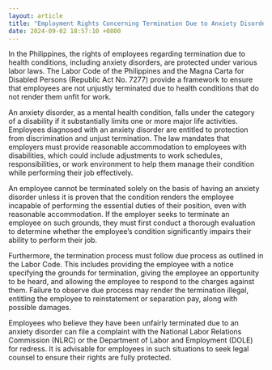 ```yaml
---
layout: article
title: "Employment Rights Concerning Termination Due to Anxiety Disorder"
date: 2024-09-02 18:57:10 +0800
---
```


<p>In the Philippines, the rights of employees regarding termination due to health conditions, including anxiety disorders, are protected under various labor laws. The Labor Code of the Philippines and the Magna Carta for Disabled Persons (Republic Act No. 7277) provide a framework to ensure that employees are not unjustly terminated due to health conditions that do not render them unfit for work.</p><p>An anxiety disorder, as a mental health condition, falls under the category of a disability if it substantially limits one or more major life activities. Employees diagnosed with an anxiety disorder are entitled to protection from discrimination and unjust termination. The law mandates that employers must provide reasonable accommodation to employees with disabilities, which could include adjustments to work schedules, responsibilities, or work environment to help them manage their condition while performing their job effectively.</p><p>An employee cannot be terminated solely on the basis of having an anxiety disorder unless it is proven that the condition renders the employee incapable of performing the essential duties of their position, even with reasonable accommodation. If the employer seeks to terminate an employee on such grounds, they must first conduct a thorough evaluation to determine whether the employee’s condition significantly impairs their ability to perform their job.</p><p>Furthermore, the termination process must follow due process as outlined in the Labor Code. This includes providing the employee with a notice specifying the grounds for termination, giving the employee an opportunity to be heard, and allowing the employee to respond to the charges against them. Failure to observe due process may render the termination illegal, entitling the employee to reinstatement or separation pay, along with possible damages.</p><p>Employees who believe they have been unfairly terminated due to an anxiety disorder can file a complaint with the National Labor Relations Commission (NLRC) or the Department of Labor and Employment (DOLE) for redress. It is advisable for employees in such situations to seek legal counsel to ensure their rights are fully protected.</p>